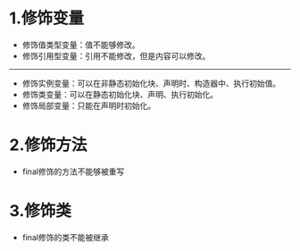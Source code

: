 # 1.修饰变量
- 修饰值类型变量：值不能够修改。
- 修饰引用型变量：引用不能修改，但是内容可以修改。
---
- 修饰实例变量：可以在非静态初始化块、声明时、构造器中、执行初始值。
- 修饰类变量：可以在静态初始化块、声明、执行初始化。
- 修饰局部变量：只能在声明时初始化。

# 2.修饰方法
- final修饰的方法不能够被重写

# 3.修饰类
- final修饰的类不能被继承